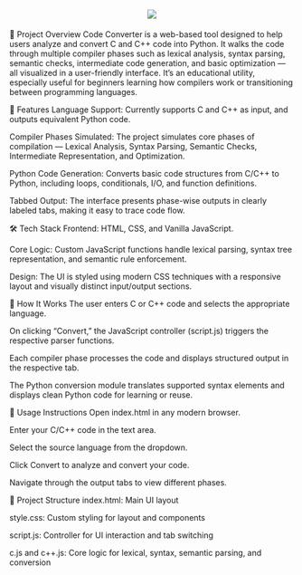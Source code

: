 <h1 align="center">
  <a href="https://git.io/typing-svg">
    <img src="https://readme-typing-svg.herokuapp.com/?lines=Code Converter&center=true&size=30">
  </a>
</h1>

📌 Project Overview
Code Converter is a web-based tool designed to help users analyze and convert C and C++ code into Python. It walks the code through multiple compiler phases such as lexical analysis, syntax parsing, semantic checks, intermediate code generation, and basic optimization — all visualized in a user-friendly interface. It’s an educational utility, especially useful for beginners learning how compilers work or transitioning between programming languages.

🧠 Features
Language Support: Currently supports C and C++ as input, and outputs equivalent Python code.

Compiler Phases Simulated: The project simulates core phases of compilation — Lexical Analysis, Syntax Parsing, Semantic Checks, Intermediate Representation, and Optimization.

Python Code Generation: Converts basic code structures from C/C++ to Python, including loops, conditionals, I/O, and function definitions.

Tabbed Output: The interface presents phase-wise outputs in clearly labeled tabs, making it easy to trace code flow.

🛠️ Tech Stack
Frontend: HTML, CSS, and Vanilla JavaScript.

Core Logic: Custom JavaScript functions handle lexical parsing, syntax tree representation, and semantic rule enforcement.

Design: The UI is styled using modern CSS techniques with a responsive layout and visually distinct input/output sections.

🔧 How It Works
The user enters C or C++ code and selects the appropriate language.

On clicking “Convert,” the JavaScript controller (script.js) triggers the respective parser functions.

Each compiler phase processes the code and displays structured output in the respective tab.

The Python conversion module translates supported syntax elements and displays clean Python code for learning or reuse.

🚀 Usage Instructions
Open index.html in any modern browser.

Enter your C/C++ code in the text area.

Select the source language from the dropdown.

Click Convert to analyze and convert your code.

Navigate through the output tabs to view different phases.

📂 Project Structure
index.html: Main UI layout

style.css: Custom styling for layout and components

script.js: Controller for UI interaction and tab switching

c.js and c++.js: Core logic for lexical, syntax, semantic parsing, and conversion
